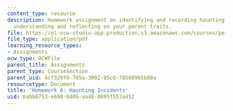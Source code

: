 ```yaml
---
content_type: resource
description: Homework assignment on identifying and recording haunting incidents and
  understanding and reflecting on your parent traits.
file: https://ol-ocw-studio-app-production.s3.amazonaws.com/courses/pe-550-designing-your-life-spring-2009/6abb0753e6900409aa480895f553a452_MITPE_550iap09_s09_assn06.pdf
file_type: application/pdf
learning_resource_types:
- Assignments
ocw_type: OCWFile
parent_title: Assignments
parent_type: CourseSection
parent_uid: 4cf320f0-765a-3002-85c6-78560965b80a
resourcetype: Document
title: 'Homework 6: Haunting Incidents'
uid: 6abb0753-e690-0409-aa48-0895f553a452
---
```

